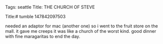 Tags: seattle
Title: THE CHURCH OF STEVE
  
Title:# tumble 147842097503  
  
needed an adaptor for mac (another one) so i went to the fruit store on the mall. it gave me creeps it was like a church of the worst kind. good dinner with fine maragaritas to end the day.  
